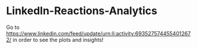 # LinkedIn-Reactions-Analytics

Go to https://www.linkedin.com/feed/update/urn:li:activity:6935275744554012672/ in order to see the plots and insights!

